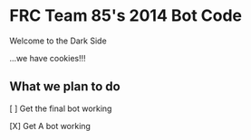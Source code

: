 FRC Team 85's 2014 Bot Code
===========================

Welcome to the Dark Side



...we have cookies!!!


What we plan to do
------------------

[ ] Get the final bot working

[X] Get A bot working
